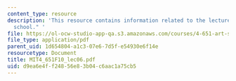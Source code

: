 ```yaml
---
content_type: resource
description: 'This resource contains information related to the lecture "San Francisco
  school." '
file: https://ol-ocw-studio-app-qa.s3.amazonaws.com/courses/4-651-art-since-1940-fall-2010/d9ea6e4ff24856e83b04c6aac1a75cb5_MIT4_651F10_lec06.pdf
file_type: application/pdf
parent_uid: 1d654804-a1c3-07e6-7d5f-e54930e6f14e
resourcetype: Document
title: MIT4_651F10_lec06.pdf
uid: d9ea6e4f-f248-56e8-3b04-c6aac1a75cb5
---
```

